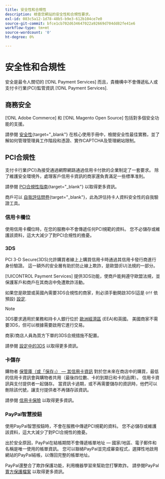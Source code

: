 ```yaml
---
title: 安全性和合規性
description: 檢查您網站的安全性和合規性要求。
exl-id: 083c5a12-1d78-48b5-b9e3-612b104ce7e0
source-git-commit: bfce1cb702d634647022a92669d704dd82fe41e6
workflow-type: tm+mt
source-wordcount: '0'
ht-degree: 0%

---
```


# 安全性和合規性

安全是最令人關切的 [!DNL Payment Services] 而且，貴機構中不會傳遞私人或支付卡行業(PCI)監管資訊 [!DNL Payment Services].

## 商務安全

[!DNL Adobe Commerce] 和 [!DNL Magento Open Source] 包括對多個安全功能的支援。

請參閱 [安全性](https://docs.magento.com/user-guide/stores/security.html){target="_blank"} 在核心使用手冊中，檢閱安全性最佳實務，並了解如何管理管理員工作階段和憑證、實作CAPTCHA及管理網站限制。

## PCI合規性

支付卡行業(PCI)為接受通過網際網路通過信用卡付款的企業制定了一套要求。 除了維護安全環境外，處理客戶信用卡資訊的商家還負責滿足一些標準准則。

請參閱 [PCI合規性指南](https://docs.magento.com/user-guide/stores/compliance-pci.html){target="_blank"} 以取得更多資訊。

商戶可以 [自我評估問卷](https://www.pcisecuritystandards.org/pci_security/completing_self_assessment){target="_blank"}，此為評估持卡人資料安全性的自我驗證工具。

### 信用卡欄位

使用信用卡欄位時，在您的服務中不會傳遞任何PCI規範的資料。 您不必儲存或維護該資料，這大大減少了對PCI合規性的擔憂。

### 3DS

PCI 3-D Secure(3DS)允許購買者線上上購買信用卡時通過其信用卡發行商進行身份驗證。 這一額外的安全層有助於防止線上欺詐，是歐盟(EU)法規的一部分。

[!UICONTROL Payment Services] 提供3DS功能，使商戶能夠遵守歐盟法規，並保護客戶和商戶在其商店中免遭欺詐活動。

如果您是歐盟或英國內需要3DS合規性的商家，則必須手動開啟3DS(這是 `Off` 依預設) [設定](settings.md#credit-card-fields).

>[!NOTE]
>
>3DS要求適用於業務和持卡人銀行位於 [歐洲經濟區](https://www.efta.int/eea) (EEA)和英國。 美國商家不需要3DS，但可以根據需要啟用它進行交易。

商家/商店人員為買方下單的3DS合規措施不配置。

請參閱 [設定中的3DS](settings.md#3ds) 以取得更多資訊。

### 卡儲存

購物者 [保管庫（或「保存」） — 其信用卡資訊](vaulting.md) 對於您未來在商店中的購買，最低的信用卡資訊會與購物者共用（最後四位數、卡的到期日和卡的品牌）。 信用卡資訊與支付提供者一起儲存。 當資訊卡過期，或不再需要儲存的資訊時，他們可以刪除該代號，讓支付提供者不再儲存該資訊。

請參閱 [信用卡保險](vaulting.md) 以取得更多資訊。

### PayPal智慧按鈕

使用PayPal智慧按鈕時，不會在服務中傳遞PCI規範的資料。 您不必儲存或維護該資料，這大大減少了對PCI合規性的擔憂。

出於安全原因，PayPal在結帳期間不會傳遞帳單地址 — 國家/地區、電子郵件和名稱是唯一使用的帳單資訊。 您可以聯絡PayPal並完成審查程式，選擇性地啟用網站的PayPal結帳，以傳回完整的帳單地址。

PayPal還整合了欺詐保護功能，利用機器學習來幫助您打擊欺詐。 請參閱PayPal [賣方保護檔案](https://www.paypal.com/us/webapps/mpp/security/seller-protection) 以取得更多資訊。
